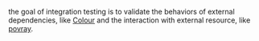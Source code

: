 the goal of integration testing is to validate
the behaviors of external dependencies, like [Colour](https://pypi.org/project/colour/) and the interaction
with external resource, like [povray](http://www.povray.org/).
